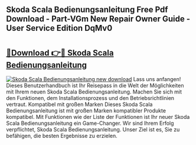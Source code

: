 ## Skoda Scala Bedienungsanleitung Free Pdf Download - Part-VGm New Repair Owner Guide - User Service Edition DqMv0

# <h2><a href="http://df1x46.blite.top/?on=Skoda+Scala+Bedienungsanleitung">🔗Download 👉🔴 Skoda Scala Bedienungsanleitung</a></h2>

[![Skoda Scala Bedienungsanleitung new download](https://i.imgur.com/lujVjoI.png)](http://df1x46.blite.top/?on=Skoda+Scala+Bedienungsanleitung)
Lass uns anfangen! Dieses Benutzerhandbuch ist Ihr Reisepass in die Welt der Möglichkeiten mit Ihrem neuen Skoda Scala Bedienungsanleitung. Machen Sie sich mit den Funktionen, dem Installationsprozess und den Betriebsrichtlinien vertraut. Kompatibel mit großen Marken Dieses Skoda Scala Bedienungsanleitung ist mit großen Marken kompatibler Produkte kompatibel. Mit Funktionen wie der Liste der Funktionen ist Ihr neuer Skoda Scala Bedienungsanleitung ein Game-Changer. Wir sind Ihrem Erfolg verpflichtet, Skoda Scala Bedienungsanleitung. Unser Ziel ist es, Sie zu befähigen, die besten Ergebnisse zu erzielen.
